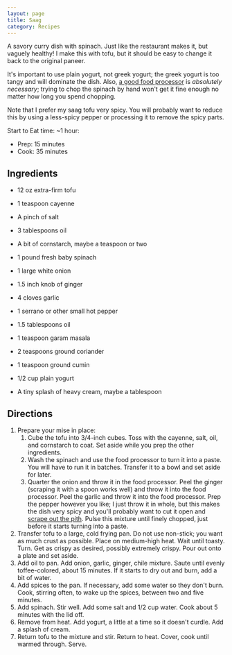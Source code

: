 ```yaml
---
layout: page
title: Saag
category: Recipes
---
```


A savory curry dish with spinach. Just like the restaurant makes it,
but vaguely healthy! I make this with tofu, but it should be easy to
change it back to the original paneer.

It's important to use plain yogurt, not greek yogurt; the greek yogurt
is too tangy and will dominate the dish. Also, [a good food
processor](https://smile.amazon.com//dp/B01AXM4WV2) is _absolutely
necessary_; trying to chop the spinach by hand won't get it fine
enough no matter how long you spend chopping.

Note that I prefer my saag tofu very spicy. You will probably want to
reduce this by using a less-spicy pepper or processing it to remove
the spicy parts.

Start to Eat time: ~1 hour:
- Prep: 15 minutes
- Cook: 35 minutes

## Ingredients

- 12 oz extra-firm tofu
- 1 teaspoon cayenne
- A pinch of salt
- 3 tablespoons oil
- A bit of cornstarch, maybe a teaspoon or two

- 1 pound fresh baby spinach

- 1 large white onion
- 1.5 inch knob of ginger
- 4 cloves garlic
- 1 serrano or other small hot pepper

- 1.5 tablespoons oil
- 1 teaspoon garam masala
- 2 teaspoons ground coriander
- 1 teaspoon ground cumin
- 1/2 cup plain yogurt
- A tiny splash of heavy cream, maybe a tablespoon

## Directions

1. Prepare your mise in place:
   1. Cube the tofu into 3/4-inch cubes. Toss with the cayenne, salt,
	  oil, and cornstarch to coat. Set aside while you prep the other
	  ingredients.
   1. Wash the spinach and use the food processor to turn it into a
	  paste. You will have to run it in batches. Transfer it to a bowl
	  and set aside for later.
   1. Quarter the onion and throw it in the food processor. Peel the
	  ginger (scraping it with a spoon works well) and throw it into
	  the food processor. Peel the garlic and throw it into the food
	  processor. Prep the pepper however you like; I just throw it in
	  whole, but this makes the dish very spicy and you'll probably
	  want to cut it open and [scrape out the
	  pith](https://www.cayennediane.com/anatomy-of-a-chile-pepper/). Pulse
	  this mixture until finely chopped, just before it starts turning
	  into a paste.
1. Transfer tofu to a large, cold frying pan. Do not use non-stick;
   you want as much crust as possible. Place on medium-high heat. Wait
   until toasty. Turn. Get as crispy as desired, possibly extremely
   crispy. Pour out onto a plate and set aside.
1. Add oil to pan. Add onion, garlic, ginger, chile mixture. Saute
   until evenly toffee-colored, about 15 minutes. If it starts to dry
   out and burn, add a bit of water.
1. Add spices to the pan. If necessary, add some water so they don't
   burn. Cook, stirring often, to wake up the spices, between two and
   five minutes.
1. Add spinach. Stir well. Add some salt and 1/2 cup water. Cook about
   5 minutes with the lid off.
1. Remove from heat. Add yogurt, a little at a time so it doesn't
   curdle. Add a splash of cream.
1. Return tofu to the mixture and stir. Return to heat. Cover, cook
   until warmed through. Serve.
